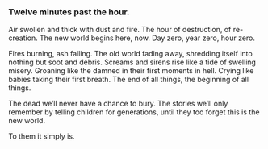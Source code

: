 ### Twelve minutes past the hour.

Air swollen and thick with dust and fire. The hour of destruction, of re-creation. The new world begins here, now. Day zero, year zero, hour zero. 

Fires burning, ash falling. The old world fading away, shredding itself into nothing but soot and debris. Screams and sirens rise like a tide of swelling misery. Groaning like the damned in their first moments in hell. Crying like babies taking their first breath. The end of all things, the beginning of all things.

The dead we’ll never have a chance to bury. The stories we’ll only remember by telling children for generations, until they too forget this is the new world.

To them it simply is. 